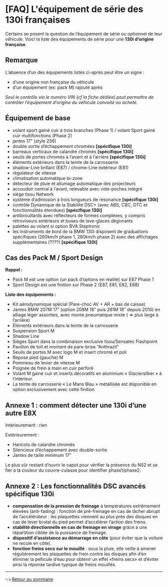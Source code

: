 # [FAQ] L'équipement de série des 130i françaises

Certains se posent la question de l’équipement de série ou optionnel de leur véhicule. Voici la liste des équipements de série pour une **130i d’origine française**.

## Remarque

L’absence d’un des équipements listés ci-après peut être un signe :

- d’une origine non française du véhicule
- d’un équipement (ex: pack M) rajouté après

_Seul le contrôle via le numéro VIN (cf la fiche dédiée) peut permettre de contrôler l’équipement d’origine du véhicule convoité ou acheté._

## Équipement de base

- volant sport gainé cuir à trois branches (Phase 1) / volant Sport gainé cuir multifonctions (Phase 2)
- jantes 17" (style 256)
- double sortie d’échappement chromées **[spécifique 130i]**
- barreaux verticaux de calandre chromés **[spécifique 130i]**
- seuils de portes chromés à l’avant et à l’arrière **[spécifique 130i]**
- éléments extérieurs dans la teinte de la carrosserie
- shadow-Line brillant (E87) / chrome-Line extérieur (E81)
- régulateur de vitesse
- climatisation automatique bi-zone
- détecteur de pluie et allumage automatique des projecteurs
- accoudoir central à l’avant, relevable avec vide-poches intégré
- siège tissu Network
- système d’admission à trois longueurs de résonance **[spécifique 130i]**
- contrôle Dynamique de la Stabilité DSC+ (avec ABS, CBC, DTC et fonctionnalités étendues) **[spécifique 130i]**
- antibrouillards avec réflecteurs de formes complexes, y compris rétroviseurs extérieurs et buses de lave-glaces dégivrants
- palettes au volant si option BVA Steptronic
- les instruments de bord de la BMW 130i disposent de graduations spécifiques (260km/h phase 1,  280km/h phase 2) avec des affichages supplémentaires (????) **[spécifique 130i]**

## Cas des Pack M / Sport Design

**Rappel :**

- Pack M est une option (un pack d’options en réalité) sur E87 Phase 1
- Sport Design est une finition sur Phase 2 (E87, E81, E82, E88)

**Liste des équipements :**

- Kit aérodynamique spécial (Pare-choc AV + AR + bas de caisse)
- Jantes BMW 207M 17” (option 208M 18” puis 261M 18” depuis 2010) en alliage léger assorties, avec monte pneumatique mixte ( => plus large à l’arrière)
- Éléments extérieurs dans la teinte de la carrosserie
- Suspension Sport M
- Shadow Line
- Sièges Sport dans la combinaison exclusive tissu/Sensatec Flashpoint
- Pavillon de toit et montant de pare-brise “Anthrazit”
- Seuils de portes M avec logo M et insert chromé et poli
- Repose pied (gauche) M
- Pommeau de levier de vitesse M
- Poignée de frein à main en cuir perforé
- Volant M gainé cuir et inserts décoratifs en aluminium « Glaciersilber » à l’intérieur.
- La teinte de carrosserie « Le Mans Blau » métallisée est disponible en option exclusivement avec cette finition

## Annexe 1 : comment détecter une 130i d’une autre E8X

Intérieurement : rien

Extérieurement :

- Haricots de calandre chromés
- Silencieux d’échappement avec double-sortie
- Jantes de taille minimum 17”

Le plus sûr restant d’ouvrir le capot pour vérifier la présence du N52 et se fier à la couleur du couvre-culasse pour identifier phase1/phase2.

## Annexe 2 : Les fonctionnalités DSC avancés spécifique 130i

- **compensation de la pression de freinage** à températures extrêmement élevées (anti-fading) : fonction de pré-freinage en cas de lâcher abrupt de l’accélérateur : les plaquettes viennent au plus près des disques en cas de lever brutal du pied permet d’accélérer l’action des freins.
- **stabilité directionnelle en cas de freinage en virage** grâce à une répartition ciblée de la puissance de freinage.
- **dispositif d’assistance au démarrage en côte** (pour éviter que la voiture ne recule en côte).
- **fonction freins secs sur le mouillé** : sous la pluie, elle veille à amener régulièrement les plaquettes de frein contre les disques afin  d’en éliminer la pellicule d’eau pour obtenir un effet «freins secs» et  d’éviter ainsi la réponse tardive typique de freins mouillés.

---
:point_left: [Retour au sommaire](../README.md#sommaire)

